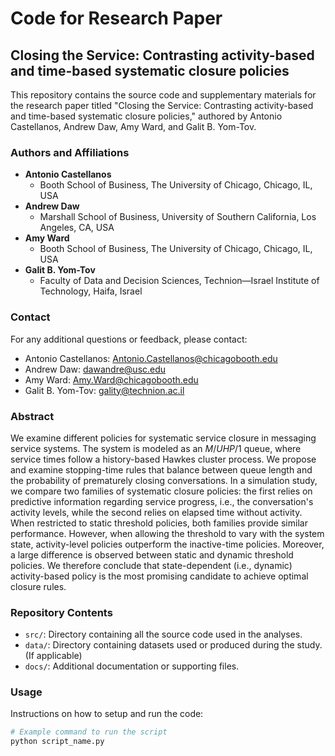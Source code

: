 # Code for Research Paper

## Closing the Service: Contrasting activity-based and time-based systematic closure policies

This repository contains the source code and supplementary materials for the research paper titled "Closing the Service: Contrasting activity-based and time-based systematic closure policies," authored by Antonio Castellanos, Andrew Daw, Amy Ward, and Galit B. Yom-Tov.

### Authors and Affiliations
- **Antonio Castellanos**
  - Booth School of Business, The University of Chicago, Chicago, IL, USA
- **Andrew Daw**
  - Marshall School of Business, University of Southern California, Los Angeles, CA, USA
- **Amy Ward**
  - Booth School of Business, The University of Chicago, Chicago, IL, USA
- **Galit B. Yom-Tov**
  - Faculty of Data and Decision Sciences, Technion—Israel Institute of Technology, Haifa, Israel

### Contact
For any additional questions or feedback, please contact:
- Antonio Castellanos: [Antonio.Castellanos@chicagobooth.edu](mailto:Antono.Castellanos@chicagobooth.edu)
- Andrew Daw: [dawandre@usc.edu](mailto:dawandre@usc.edu)
- Amy Ward: [Amy.Ward@chicagobooth.edu](mailto:Amy.Ward@chicagobooth.edu)
- Galit B. Yom-Tov: [gality@technion.ac.il](mailto:gality@technion.ac.il)



### Abstract
We examine different policies for systematic service closure in messaging service systems. The system is modeled as an $M/UHP/1$ queue, where service times follow a history-based Hawkes cluster process. We propose and examine stopping-time rules that balance between queue length and the probability of prematurely closing conversations. In a  simulation study, we compare two families of systematic closure policies: the first relies on predictive information regarding service progress, i.e., the conversation's activity levels, while the second relies on elapsed time without activity. When restricted to static threshold policies, both families provide similar performance. However, when allowing the threshold to vary with the system state, activity-level policies outperform the inactive-time policies. 
Moreover, a large difference is observed between static and dynamic threshold policies. We therefore conclude that state-dependent (i.e., dynamic) activity-based policy is the most promising candidate to achieve optimal closure rules.

### Repository Contents
- `src/`: Directory containing all the source code used in the analyses.
- `data/`: Directory containing datasets used or produced during the study. (If applicable)
- `docs/`: Additional documentation or supporting files.

### Usage
Instructions on how to setup and run the code:

```bash
# Example command to run the script
python script_name.py
